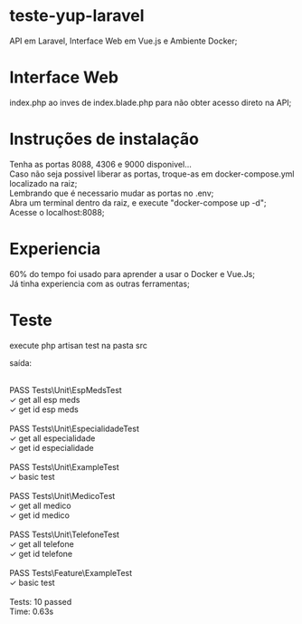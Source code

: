 # teste-yup-laravel
API em Laravel, Interface Web em Vue.js e Ambiente Docker;<br>

# Interface Web
index.php ao inves de index.blade.php para não obter acesso direto na API;<br>

# Instruções de instalação
Tenha as portas 8088, 4306 e 9000 disponivel...<br>
Caso não seja possivel liberar as portas, troque-as em docker-compose.yml localizado na raiz;<br>
Lembrando que é necessario mudar as portas no .env; <br>
Abra um terminal dentro da raiz, e execute "docker-compose up -d";<br>
Acesse o localhost:8088;<br>

# Experiencia
60% do tempo foi usado para aprender a usar o Docker e Vue.Js;<br>
Já tinha experiencia com as outras ferramentas;<br>

# Teste

execute php artisan test na pasta src<br>

saída: <br>

<br>
 PASS  Tests\Unit\EspMedsTest<br>
  ✓ get all esp meds<br>
  ✓ get id esp meds<br>
<br>
   PASS  Tests\Unit\EspecialidadeTest<br>
  ✓ get all especialidade<br>
  ✓ get id especialidade<br>
<br>
   PASS  Tests\Unit\ExampleTest<br>
  ✓ basic test<br>
<br>
   PASS  Tests\Unit\MedicoTest<br>
  ✓ get all medico<br>
  ✓ get id medico<br>
<br>
   PASS  Tests\Unit\TelefoneTest<br>
  ✓ get all telefone<br>
  ✓ get id telefone<br>
<br>
   PASS  Tests\Feature\ExampleTest<br>
  ✓ basic test<br>
<br>
  Tests:  10 passed<br>
  Time:   0.63s<br>
